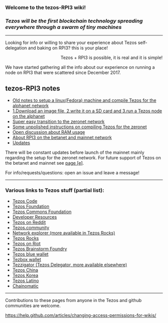 ### Welcome to the tezos-RPI3 wiki!
### _Tezos will be the first blockchain technology spreading everywhere through a swarm of tiny machines_

***

Looking for info or willing to share your experience about Tezos self-delegation and baking on RPI3? this is your place! 

&nbsp;&nbsp;&nbsp;&nbsp;&nbsp;&nbsp;&nbsp;&nbsp;&nbsp;&nbsp;&nbsp;&nbsp;&nbsp;&nbsp;&nbsp;&nbsp;&nbsp;&nbsp;&nbsp;&nbsp;&nbsp;&nbsp;&nbsp;&nbsp;&nbsp;&nbsp;&nbsp;&nbsp;&nbsp;&nbsp;&nbsp;&nbsp;&nbsp;&nbsp;&nbsp;&nbsp;&nbsp;&nbsp;&nbsp;&nbsp;&nbsp;&nbsp;&nbsp;&nbsp; Tezos + RPI3 is possible, it is real and it is simple!

We have started gathering all the info about our experience on running a node on RPI3 that were scattered since December 2017. 
## tezos-RPI3 notes

* [Old notes to setup a linux(Fedora) machine and compile Tezos for the alphanet network](https://github.com/demodun/tezos-RPI3/wiki/%5Ba%5D-Old-notes-to-setup-a-linux(Fedora)-machine-and-compile-Tezos-for-the-alphanet-network)
* [1.Download an image file, 2.write it on a SD card and 3.run a Tezos node on the alphanet](https://github.com/demodun/tezos-RPI3/wiki/%5Bb-1%5D-1.Download-an-image-file,-2.write-it-on-a-SD-card-and-3.run-a-Tezos-node-on-the-alphanet)
* [Super easy transition to the zeronet network](https://github.com/demodun/tezos-RPI3/wiki/%5Bb-2%5D-Super-easy-transition-to-the-zeronet-network)
* [Some unpolished instructions on compiling Tezos for the zeronet](https://github.com/demodun/tezos-RPI3/wiki/%5Bc%5D-Some-unpolished-instructions-on-compiling-Tezos-for-the-zeronet)
* [Open discussion about RAM usage](https://github.com/demodun/tezos-RPI3/wiki/%5Bd%5D-Open-discussion-about-RAM-usage)
* [About RPI3 on the betanet and mainnet network](https://github.com/demodun/tezos-RPI3/wiki/%5Be%5D-About-RPI3-on-the-betanet-and-mainnet-network)
* [Updates](https://github.com/demodun/tezos-RPI3/wiki/%5Bf%5D-Updates)




There will be constant updates before launch of the mainnet mainly regarding the setup for the zeronet network. For future support of Tezos on the betanet and mainnet see [page [e]](https://github.com/demodun/tezos-RPI3/wiki/%5Be%5D-About-RPI3-on-the-betanet-and-mainnet-network).

For info/requests/questions: open an issue and leave a message!



***

### Various links to Tezos stuff (partial list):
* [Tezos Code](https://gitlab.com/tezos/tezos)
* [Tezos Foundation](https://tezosfoundation.ch/)
* [Tezos Commons Foundation](https://tezoscommons.org/)
* [Developer Resources](http://doc.tzalpha.net/)
* [Tezos on Reddit](https://www.reddit.com/r/tezos/)
* [Tezos.community](https://forums.tezos.community)
* [Network explorer (more available in Tezos Rocks)](http://tzscan.io/)
* [Tezos Rocks](https://tezos.rocks/)
* [Tezos on Riot](https://riot.im/app/#/room/#tezos:matrix.org)
* [Tezos Brainstorm Foundry](https://trello.com/tezosbrainstormfoundry)
* [Tezos blue wallet](http://tezos.blue/)
* [Tezbox wallet](https://tezbox.github.io/)
* [Tezzigator (Tezos Delegator, more available elsewhere)](https://tezzigator.com/)
* [Tezos China](https://www.tezcn.com/)
* [Tezos Korea](http://cafe.naver.com/tezos/)
* [Tezos Latino](http://tezos.lat/)
* [Chainomatic](https://www.chainomatic.com/)




***

Contributions to these pages from anyone in the Tezos and github communities are welcome.

https://help.github.com/articles/changing-access-permissions-for-wikis/

